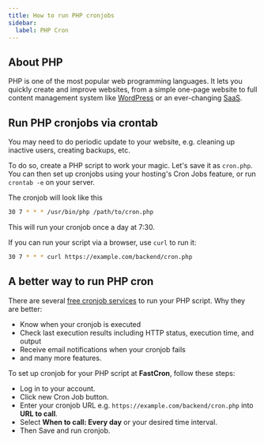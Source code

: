 ```yaml
---
title: How to run PHP cronjobs
sidebar:
  label: PHP Cron
---
```


## About PHP

PHP is one of the most popular web programming languages.
It lets you quickly create and improve websites, from a simple one-page website
to full content management system like [WordPress](/tutorials/wp-cron) 
or an ever-changing [SaaS](/tutorials/laravel-cron).


## Run PHP cronjobs via crontab

You may need to do periodic update to your website, e.g. cleaning up inactive users, creating backups, etc.

To do so, create a PHP script to work your magic. Let's save it as `cron.php`.
You can then set up cronjobs using your hosting's Cron Jobs feature, or run `crontab -e` on your server.

The cronjob will look like this
```sh
30 7 * * * /usr/bin/php /path/to/cron.php
```
This will run your cronjob once a day at 7:30.

If you can run your script via a browser, use `curl` to run it:
```sh
30 7 * * * curl https://example.com/backend/cron.php
```

## A better way to run PHP cron

There are several [free cronjob services](/blog/free-cron-job-services) to run your PHP script.
Why they are better:

- Know when your cronjob is executed
- Check last execution results including HTTP status, execution time, and output
- Receive email notifications when your cronjob fails
- and many more features.

To set up cronjob for your PHP script at **FastCron**, follow these steps:
- Log in to your account.
- Click new Cron Job button.
- Enter your cronjob URL e.g. `https://example.com/backend/cron.php` into **URL to call**.
- Select **When to call: Every day** or your desired time interval.
- Then Save and run cronjob.

